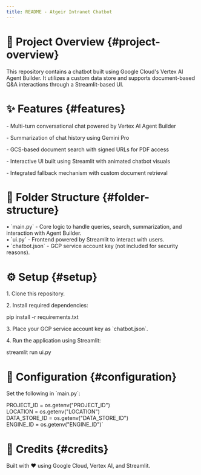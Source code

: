 ```yaml
---
title: README - Atgeir Intranet Chatbot
---
```


# 📌 Project Overview {#project-overview}

This repository contains a chatbot built using Google Cloud\'s Vertex AI
Agent Builder. It utilizes a custom data store and supports
document-based Q&A interactions through a Streamlit-based UI.

# ✨ Features {#features}

\- Multi-turn conversational chat powered by Vertex AI Agent Builder

\- Summarization of chat history using Gemini Pro

\- GCS-based document search with signed URLs for PDF access

\- Interactive UI built using Streamlit with animated chatbot visuals

\- Integrated fallback mechanism with custom document retrieval

# 📁 Folder Structure {#folder-structure}

• \`main.py\` - Core logic to handle queries, search, summarization, and
interaction with Agent Builder.  
• \`ui.py\` - Frontend powered by Streamlit to interact with users.  
• \`chatbot.json\` - GCP service account key (not included for security
reasons).

# ⚙️ Setup {#setup}

1\. Clone this repository.

2\. Install required dependencies:

pip install -r requirements.txt

3\. Place your GCP service account key as \`chatbot.json\`.

4\. Run the application using Streamlit:

streamlit run ui.py

# 🔧 Configuration {#configuration}

Set the following in \`main.py\`:

PROJECT_ID = os.getenv("PROJECT_ID")\
LOCATION = os.getenv("LOCATION")\
DATA_STORE_ID = os.getenv("DATA_STORE_ID")\
ENGINE_ID = os.getenv("ENGINE_ID")\`

# 🙌 Credits {#credits}

Built with ❤️ using Google Cloud, Vertex AI, and Streamlit.
